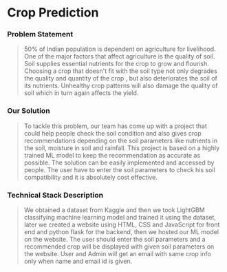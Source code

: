 <h1 class="major">Crop Prediction</h1>
                  									<h3>Problem Statement</h3>
									<blockquote>50% of Indian population is dependent on agriculture for livelihood. One of the major factors that affect agriculture is the quality of soil. Soil supplies essential nutrients for the crop to grow and flourish. Choosing a crop that doesn't fit with the soil type not only degrades the quality and quantity of the crop , but also deteriorates the soil of its nutrients. Unhealthy crop patterns will also damage the quality of soil which in turn again affects the yield.</blockquote>
																		<h3>Our Solution</h3>
									<blockquote>To tackle this problem, our team has come up with a project that could help people check the soil condition and also gives crop recommendations depending on the soil parameters like nutrients in the soil, moisture in soil and rainfall. This project is based on a highly trained ML model to keep the recommendation as accurate as possible. The solution can be easily implemented and accessed by people. The user have to enter the soil parameters to check his soil compatibility and it is absolutely cost effective. </blockquote>
									<h3>Technical Stack Description</h3>
									<blockquote>We obtained a dataset from Kaggle and then we took LightGBM classifying machine learning model and trained it using the dataset, later we created a website using HTML, CSS and JavaScript for front end and python flask for the backend, then we hosted our ML model on the website. The user should enter the soil parameters and a recommended crop will be displayed with given soil parameters on the website. User and Admin will get an email with same crop info only when name and email id is given. </blockquote>
 


 

